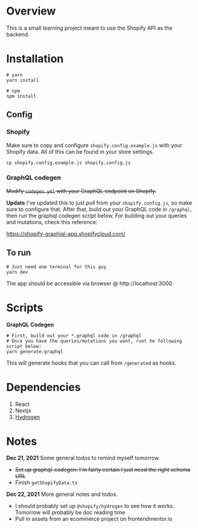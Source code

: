 # Overview
This is a small learning project meant to use the Shopify API as the backend.

# Installation
```
# yarn
yarn install

# npm
npm install
```

## Config
### Shopify
Make sure to copy and configure `shopify.config.example.js` with your Shopify
data. All of this can be found in your store settings.
```
cp shopify.config.example.js shopify.config.js
```
### GraphQL codegen
~~Modify `codegen.yml` with your GraphQL endpoint on Shopify.~~

**Update** I've updated this to just pull from your `shopify.config.js`, so 
make sure to configure that. After that, build out your GraphQL code in 
`/graphql`, then run the graphql codegen script below. For building out your
queries and mutations, check this reference:

https://shopify-graphiql-app.shopifycloud.com/

## To run
```
# Just need one terminal for this guy
yarn dev
```

The app should be accessible via browser @ http://localhost:3000

# Scripts
**GraphQL Codegen**
```
# First, build out your *.graphql code in /graphql
# Once you have the queries/mutations you want, runt he following script below:
yarn generate:graphql
```
This will generate hooks that you can call from `/generated` as hooks.

# Dependencies 
1. React
2. Nextjs
3. [Hydrogen](https://shopify.dev/custom-storefronts/hydrogen/getting-started/create)

# Notes
**Dec 21, 2021** Some general todos to remind myself tomorrow.
- ~~Set up graphql-codegen: I'm fairly certain I just need the right schema URL~~
- Finish `getShopifyData.ts`

**Dec 22, 2021** More general notes and todos.
- I should probably set up `@shopify/hydrogen` to see how it works. Tomorrow
will probably be doc reading time
- Pull in assets from an ecommerce project on frontendmentor.io